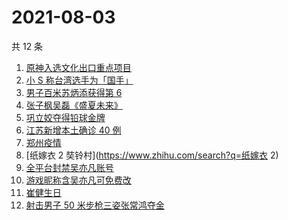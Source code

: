 # 2021-08-03

共 12 条

<!-- BEGIN ZHIHUSEARCH -->
<!-- 最后更新时间 Tue Aug 03 2021 06:10:29 GMT+0800 (China Standard Time) -->
1. [原神入选文化出口重点项目](https://www.zhihu.com/search?q=原神)
1. [小 S 称台湾选手为「国手」](https://www.zhihu.com/search?q=小s)
1. [男子百米苏炳添获得第 6](https://www.zhihu.com/search?q=苏炳添)
1. [张子枫吴磊《盛夏未来》](https://www.zhihu.com/search?q=盛夏未来)
1. [巩立姣夺得铅球金牌 ](https://www.zhihu.com/search?q=铅球金牌)
1. [江苏新增本土确诊 40 例](https://www.zhihu.com/search?q=江苏疫情)
1. [郑州疫情](https://www.zhihu.com/search?q=郑州)
1. [纸嫁衣 2 奘铃村](https://www.zhihu.com/search?q=纸嫁衣 2)
1. [全平台封禁吴亦凡账号](https://www.zhihu.com/search?q=吴亦凡封号)
1. [游戏昵称含吴亦凡可免费改](https://www.zhihu.com/search?q=逆水寒)
1. [崔健生日](https://www.zhihu.com/search?q=崔健)
1. [射击男子 50 米步枪三姿张常鸿夺金](https://www.zhihu.com/search?q=张常鸿)
<!-- END ZHIHUSEARCH -->
